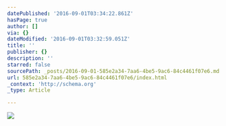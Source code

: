```yaml
---
datePublished: '2016-09-01T03:34:22.861Z'
hasPage: true
author: []
via: {}
dateModified: '2016-09-01T03:32:59.051Z'
title: ''
publisher: {}
description: ''
starred: false
sourcePath: _posts/2016-09-01-585e2a34-7aa6-4be5-9ac6-84c4461f07e6.md
url: 585e2a34-7aa6-4be5-9ac6-84c4461f07e6/index.html
_context: 'http://schema.org'
_type: Article

---
```

![](https://imgflo.herokuapp.com/graph/2b2431f8e7ba7b0/8d7d152a96da1aa79e95c17884a3abca/croprotate.png?cropheight=1102&cropwidth=1932&degrees=0&input=https%3A%2F%2Fthe-grid-user-content.s3-us-west-2.amazonaws.com%2F029d3476-9fac-4960-8d18-503e292bb160.png&x=60&y=0)